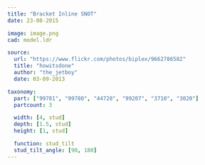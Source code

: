 ```yaml
---
title: "Bracket Inline SNOT"
date: 23-08-2015

image: image.png
cad: model.ldr

source:
  url: "https://www.flickr.com/photos/biplex/9662786582"
  title: "howitsdone"
  author: "the_jetboy"
  date: 03-09-2013

taxonomy:
  part: ["99781", "99780", "44728", "99207", "3710", "3020"]
  partcount: 3

  width: [4, stud]
  depth: [1.5, stud]
  height: [1, stud]

  function: stud_tilt
  stud_tilt_angle: [90, 180]
---
```


